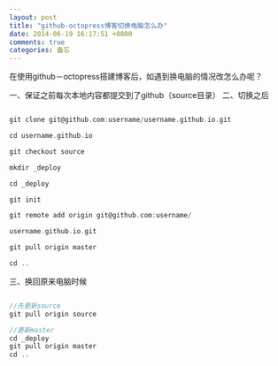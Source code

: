 ```yaml
---
layout: post
title: "github-octopress博客切换电脑怎么办"
date: 2014-06-19 16:17:51 +0800
comments: true
categories: 备忘
---
```


在使用github－octopress搭建博客后，如遇到换电脑的情况改怎么办呢？
<!--more-->

一、保证之前每次本地内容都提交到了github（source目录）
二、切换之后

```c

git clone git@github.com:username/username.github.io.git

cd username.github.io

git checkout source

mkdir _deploy

cd _deploy

git init

git remote add origin git@github.com:username/

username.github.io.git

git pull origin master

cd ..
```

三、换回原来电脑时候

```c

//先更新source
git pull origin source

//更新master
cd _deploy
git pull origin master
cd ..

```